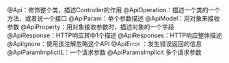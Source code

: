 @Api：修饰整个类，描述Controller的作用
@ApiOperation：描述一个类的一个方法，或者说一个接口
@ApiParam：单个参数描述
@ApiModel：用对象来接收参数
@ApiProperty：用对象接收参数时，描述对象的一个字段
@ApiResponse：HTTP响应其中1个描述
@ApiResponses：HTTP响应整体描述
@ApiIgnore：使用该注解忽略这个API
@ApiError ：发生错误返回的信息
@ApiParamImplicitL：一个请求参数
@ApiParamsImplicit 多个请求参数